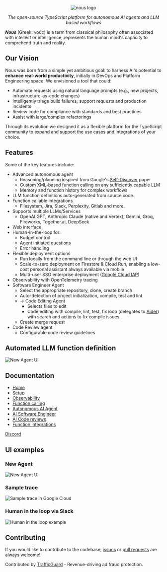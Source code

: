 <p align="center">
  <img src="https://public.trafficguard.ai/nous/banner.png" alt="nous logo"/>
</p>
<p align="center">
  <em>The open-source TypeScript platform for autonomous AI agents and LLM based workflows </em>
</p>
<em><b>Nous</b></em> (Greek: νοῦς) is a term from classical philosophy often associated with intellect or intelligence, represents the human mind's capacity to comprehend truth and reality.

## Our Vision

Nous was born from a simple yet ambitious goal: to harness AI's potential to **enhance real-world productivity**, initially in DevOps and Platform Engineering space. We envisioned a tool that could:

- Automate requests using natural language prompts (e.g., new projects, infrastructure-as-code changes)
- Intelligently triage build failures, support requests and production incidents
- Review code for compliance with standards and best practices
- Assist with large/complex refactorings

Through its evolution we designed it as a flexible platform for the TypeScript community to expand and support the use cases and integrations of your choice.

## Features

Some of the key features include:

- Advanced autonomous agent
    - Reasoning/planning inspired from Google's [Self-Discover](https://arxiv.org/abs/2402.03620) paper
    - Custom XML-based function calling on any sufficiently capable LLM
    - Memory and function history for complex workflows
- LLM function definitions auto-generated from source code.
- Function callable integrations
  - Filesystem, Jira, Slack, Perplexity, Gitlab and more.
- Supports multiple LLMs/Services
  - OpenAI GPT, Anthropic Claude (native and Vertex), Gemini, Groq, Fireworks, Together.ai, DeepSeek
- Web interface
- Human-in-the-loop for:
    - Budget control
    - Agent initiated questions
    - Error handling
- Flexible deployment options
    - Run locally from the command line or through the web UI
    - Scale-to-zero deployment on Firestore & Cloud Run, enabling a low-cost personal assistant always available via mobile
    - Multi-user SSO enterprise deployment ([Google Cloud IAP](https://cloud.google.com/security/products/iap))
- Observability with OpenTelemetry tracing
- Software Engineer Agent
    - Select the appropriate repository, clone, create branch
    - Auto-detection of project initialization, compile, test and lint
    - -> Code Editing Agent
        - Selects files to edit
        - Code editing with compile, lint, test, fix loop (delegates to [Aider](https://aider.chat/)) with search and actions to fix compile issues.
    - Create merge request
- Code Review agent
    - Configurable code review guidelines


## Automated LLM function definition

![New Agent UI](https://public.trafficguard.ai/nous/jira-function-def.png)

## Documentation
- [Home](https://nous-docs.trafficguard.ai/)
- [Setup](https://nous-docs.trafficguard.ai/setup/)
- [Observability](https://nous-docs.trafficguard.ai/observability/)
- [Function calling](https://nous-docs.trafficguard.ai/functions/)
- [Autonomous AI Agent](https://nous-docs.trafficguard.ai/xml-agent/)
- [AI Software Engineer](https://nous-docs.trafficguard.ai/software-engineer/)
- [AI Code reviews](https://nous-docs.trafficguard.ai/code-review/)
- [Function integrations](https://nous-docs.trafficguard.ai/integrations/)

[Discord](https://discord.gg/5WMQ4jKB)

## UI examples

### New Agent

![New Agent UI](https://public.trafficguard.ai/nous/start.png)

### Sample trace

![Sample trace in Google Cloud](https://public.trafficguard.ai/nous/trace.png)

### Human in the loop via Slack

![Human in the loop example](https://public.trafficguard.ai/nous/feedback.png)

## Contributing

If you would like to contribute to the codebase, [issues](https://github.com/TrafficGuard/nous/issues) or [pull requests](https://github.com/TrafficGuard/nous/pulls) are always welcome!

Contributed by [TrafficGuard](https://www.trafficguard.ai) - Revenue-driving ad fraud protection.
